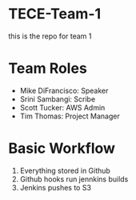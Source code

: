 # TECE-Team-1
this is the repo for team 1

# Team Roles
- Mike DiFrancisco: Speaker
- Srini Sambangi: Scribe
- Scott Tucker: AWS Admin
- Tim Thomas: Project Manager

# Basic Workflow
1. Everything stored in Github
2. Github hooks run jennkins builds
3. Jenkins pushes to S3
